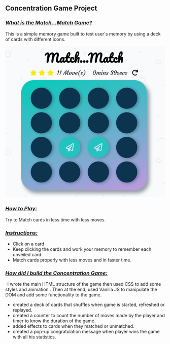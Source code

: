 ## Concentration Game Project

### <u>*What is the Match...Match Game?*</u>

This is a simple memory game built to test user's memory by using a deck of cards with different icons.

![gameSnippet](https://github.com/Dalia-Yahia/concentration-game/blob/master/img/gameSnippet.PNG)

### *<u>How to Play:</u>*

Try to Match cards in less time with less moves.

### *<u>Instructions:</u>*

- Click on a card
- Keep clicking the cards and work your memory to remember each unveiled card.
- Match cards properly with less moves and in faster time.

### <u>*How did I build the Concentration Game:*</u>

-I wrote the main HTML structure of the game then used CSS to add some styles and animation . Then at the end, used Vanilla JS to manipulate the DOM and add some functionality to the game.

- created a deck of cards that shuffles when game is started, refreshed or replayed.
- created a counter to count the number of moves made by the player and timer to know the duration of the game.
- added effects to cards when they matched or unmatched.
- created a pop-up congratulation message when player wins the game with all his statistics.
